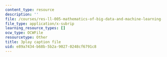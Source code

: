 ```yaml
---
content_type: resource
description: ''
file: /courses/res-ll-005-mathematics-of-big-data-and-machine-learning-january-iap-2020/e89a7434b68b5b2a90270248cf6791c8_0cmj5TfFCLY.vtt
file_type: application/x-subrip
learning_resource_types: []
ocw_type: OCWFile
resourcetype: Other
title: 3play caption file
uid: e89a7434-b68b-5b2a-9027-0248cf6791c8
---
```

